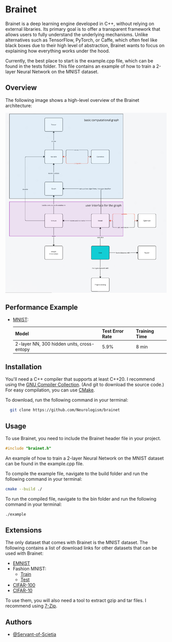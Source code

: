 ﻿
# Brainet

Brainet is a deep learning engine developed in C++, without relying on external libraries. Its primary goal is to offer a transparent framework that allows users to fully understand the underlying mechanisms. Unlike alternatives such as TensorFlow, PyTorch, or Caffe, which often feel like black boxes due to their high level of abstraction, Brainet wants to focus on explaining how everything works under the hood.

Currently, the best place to start is the example.cpp file, which can be found in the tests folder. This file contains an example of how to train a 2-layer Neural Network on the MNIST dataset.

## Overview 
The following image shows a high-level overview of the Brainet architecture:


![alt text](image.png)


## Performance Example

- [MNIST](https://yann.lecun.com/exdb/mnist/): 

    | Model | Test Error Rate | Training Time |
    |-------|-----------------|---------------|
    | 2-layer NN, 300 hidden units, cross-entopy | 5.9%            | 8 min         |
    

## Installation

You'll need a C++ compiler that supports at least C++20.
I recommend using the [GNU Compiler Collection](https://gcc.gnu.org/).
(And git to download the source code.)
For easy compilation, you can use [CMake](https://cmake.org/).

To download, run the following command in your terminal:

```bash
  git clone https://github.com/Neurologism/brainet
```

## Usage
To use Brainet, you need to include the Brainet header file in your project. 
```cpp
#include "brainet.h"
```

An example of how to train a 2-layer Neural Network on the MNIST dataset can be found in the example.cpp file.

To compile the example file, navigate to the build folder and run the following command in your terminal:
```bash
cmake --build ./
```

To run the compiled file, navigate to the bin folder and run the following command in your terminal:

```bash
./example
```

## Extensions
The only dataset that comes with Brainet is the MNIST dataset. 
The following contains a list of download links for other datasets that can be used with Brainet:
- [EMNIST](https://biometrics.nist.gov/cs_links/EMNIST/gzip.zip)
- Fashion MNIST: 
    - [Train](http://fashion-mnist.s3-website.eu-central-1.amazonaws.com/train-images-idx3-ubyte.gz)
    - [Test](http://fashion-mnist.s3-website.eu-central-1.amazonaws.com/t10k-images-idx3-ubyte.gz)
- [CIFAR-100](https://www.cs.toronto.edu/~kriz/cifar-100-binary.tar.gz)
- [CIFAR-10](https://www.cs.toronto.edu/~kriz/cifar-10-binary.tar.gz)

To use them, you will also need a tool to extract gzip and tar files. I recommend using [7-Zip](https://www.7-zip.org/).

## Authors

- [@Servant-of-Scietia](https://github.com/Servant-of-Scietia)
